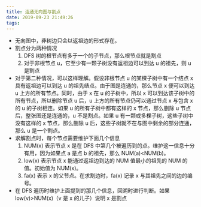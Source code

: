 ```yaml
---
title: 连通无向图与割点
date: 2019-09-23 21:49:26
tags:
---
```


* 无向图中，非树边只会以返祖边的形式存在。
* 割点分为两种情况
    1. DFS 树的根节点有多于一个的子节点，那么根节点就是割点
    2. 对于非根节点 u，它至少有一颗子树没有返祖边可以到达 u 的祖先，则 u 是割点
* 对于第二种情况，可以这样理解。假设非根节点 u 的某棵子树中有一个结点 x 具有返祖边可以到达 u 的祖先结点。由于图是连通的，那么节点 x 便可以到达 u 上方的所有节点。同时，由于 x 在 u 的子树中，所以 x 可以到达该子树中的所有节点，所以删除节点 u 后，u 上方的所有节点仍可以通过节点 x 与包含 x 的 u 的子树相连。如果 u 的所有子树中都有这样的 x 节点，那么删除 u 节点后，整张图还是连通的，u 不是割点。如果 u 有一颗或多棵子树，这些子树中没有这样的 x 节点，那么删除 u 后，这些子树就不在与图中剩余的部分连通，那么 u 是一个割点。
* 求解割点时，每个节点需要维护下面几个信息
    1. NUM(x) 表示节点 x 是在 DFS 中第几个被遍历到的点。维护这一信息十分有用，因为如果点 a 是点 b 的祖先，那么 NUM(a)<NUM(b)。
    2. low(x) 表示节点 x 能通过返祖边到达的 NUM 值最小的祖先的 NUM 的值。初始值为 NUM(x)。
    3. fa(x) 表示 x 的父节点。在求割边时，fa(x) 记录 x 与其祖先之间的边的编号。
* 在 DFS 遍历时维护上面提到的那几个信息，回溯时进行判断。如果 low(v)>NUM(x)（v 是 x 的儿子）说明 x 是割点
